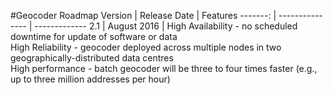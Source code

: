 #Geocoder Roadmap
Version | Release Date | Features
-------: | --------------- | -------------
2.1 | August 2016 | High Availability - no scheduled downtime for update of software or data<br>High Reliability - geocoder deployed across multiple nodes in two geographically-distributed data centres<br>High performance - batch geocoder will be three to four times faster (e.g., up to three million addresses per hour)
